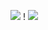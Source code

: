 ![](https://drive.google.com/uc?id=1-U8SHobgst-8Juu3oLR_OcPqBJ_iDliR)
! [](https://drive.google.com/uc?id=1-o) 
![](https://drive.google.com/uc?id=1-g_Q2GAURrtEkZXaF1EZEUucpQyc7bdv)
